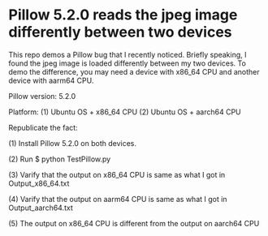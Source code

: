 # Pillow 5.2.0 reads the jpeg image differently between two devices

This repo demos a Pillow bug that I recently noticed. Briefly speaking, I found the jpeg image is loaded differently between my two devices. To demo the difference, you may need a device with x86_64 CPU and another device with aarm64 CPU. 

Pillow version: 5.2.0

Platform: (1) Ubuntu OS + x86_64 CPU (2) Ubuntu OS + aarch64 CPU

Republicate the fact:

(1) Install Pillow 5.2.0 on both devices.

(2) Run $ python TestPillow.py

(3) Varify that the output on x86_64 CPU is same as what I got in Output_x86_64.txt

(4) Varify that the output on aarm64 CPU is same as what I got in Output_aarch64.txt

(5) The output on x86_64 CPU is different from the output on aarch64 CPU

